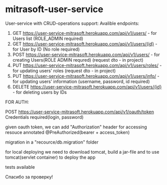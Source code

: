 # mitrasoft-user-service
User-service with CRUD-operations support:
Avalible endpoints:

1) GET https://user-service-mitrasoft.herokuapp.com/api/v1/users/ - for Users list (ROLE_ADMIN required)
2) GET https://user-service-mitrasoft.herokuapp.com/api/v1/users/{id} - for User by ID (No role required)
3) POST https://user-service-mitrasoft.herokuapp.com/api/v1/users/  - for creating Users(ROLE ADMIN requred) (request dto - in project)
4) PUT https://user-service-mitrasoft.herokuapp.com/api/v1/users/roles/ - for updating users' roles (request dto - in project)
5) PUT https://user-service-mitrasoft.herokuapp.com/api/v1/users/info/ - for updating users' information (username, password, id required)
6) DELETE https://user-service-mitrasoft.herokuapp.com/api/v1/users/{id} - for deleting users by IDs

FOR AUTH:

POST https://user-service-mitrasoft.herokuapp.com/api/v1/oauth/token Credentials required(login, password)

given oauth token, we can add "Authorization" header for accessing resouce annotated @PreAuthorized(bearer + access_token)

migration in a "recource/db.migration" folder

for local deploying we need to download tomcat, build a jar-file and to use tomcat(servlet container) to deploy the app

tests available

Спасибо за проверку!

